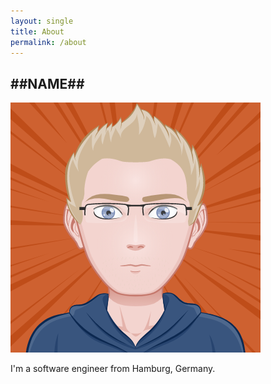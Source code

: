 ```yaml
---
layout: single
title: About
permalink: /about
---
```

## ##NAME##

![Avatar ##NAME##](/assets/images/avatar-highres.png)

I'm a software engineer from Hamburg, Germany. 


